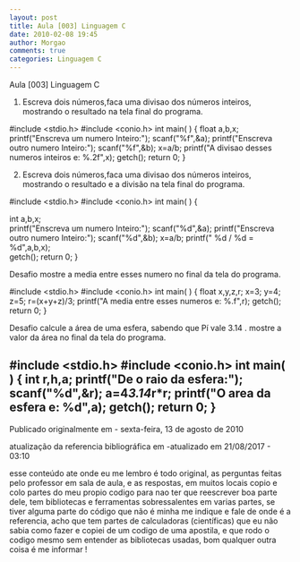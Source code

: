 ```yaml
---
layout: post
title: Aula [003] Linguagem C
date: 2010-02-08 19:45
author: Morgao
comments: true
categories: Linguagem C
---
```

Aula [003] Linguagem C
1) Escreva dois números,faca uma divisao dos números inteiros, mostrando o resultado na tela final do programa.

#include <stdio.h>
#include <conio.h>
int main( )
{
float a,b,x;
printf("Enscreva um numero Inteiro:");
scanf("%f",&a);
printf("Enscreva outro numero Inteiro:");
scanf("%f",&b);
x=a/b;
printf("A divisao desses numeros inteiros  e: %.2f",x);
getch();
return 0;
}



2) Escreva dois números,faca uma divisao dos números inteiros, mostrando o resultado e a divisão na tela final do programa.

#include <stdio.h>
#include <conio.h>
int main( )
{

int a,b,x;     
printf("Enscreva um numero Inteiro:");
scanf("%d",&a);
printf("Enscreva outro numero Inteiro:");
scanf("%d",&b);
x=a/b;
printf(" %d / %d = %d",a,b,x);   
getch();
return 0;
}

Desafio mostre a media entre esses numero no final da tela do programa.

#include <stdio.h>
#include <conio.h>
int main( )
{
float x,y,z,r;
x=3;
y=4;
z=5;
r=(x+y+z)/3;
printf("A media entre esses numeros e: %.f",r);
getch();
return 0;
}


Desafio calcule a área de uma esfera, sabendo que Pí vale 3.14  . mostre a  valor  da  área  no final da tela do programa.

#include <stdio.h>
#include <conio.h>
int main( )
{
int r,h,a;
printf("De o raio da esfera:");
scanf("%d",&r);
a=4*3.14*r*r;
printf("O area da esfera e: %d",a);
getch();
return 0;
}
 -------------------------------------------------------------------------------------------------------------

Publicado originalmente em - sexta-feira, 13 de agosto de 2010

atualização da referencia bibliográfica em -atualizado em 21/08/2017 - 03:10

esse conteúdo ate onde eu me lembro é todo original, as perguntas feitas pelo professor em sala de aula, e as respostas, em muitos locais copio e colo partes do meu propio codigo para nao ter que reescrever boa parte dele, tem bibliotecas e ferramentas sobressalentes em varias partes, se tiver alguma parte do código que não é minha me indique e fale de onde é a referencia, acho que tem partes de calculadoras (científicas) que eu não sabia como fazer e copiei de um codigo de uma apostila, e que rodo o codigo mesmo sem entender as bibliotecas usadas, bom qualquer outra coisa é me informar !
